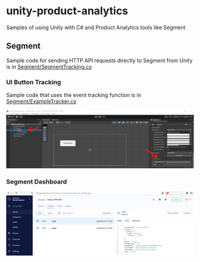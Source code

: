 # unity-product-analytics
Samples of using Unity with C# and Product Analytics tools like Segment

## Segment
Sample code for sending HTTP API requests directly to Segment from Unity is in [Segment/SegmentTracking.cs](./Segment/SegmentTracking.cs)

### UI Button Tracking
Sample code that uses the event tracking function is in [Segment/ExampleTracker.cs](./Segment/ExampleTracker.cs)

![](unity%20button%20click%20example%20tracker.png)

### Segment Dashboard
![](segment%20tracker%20example%20events.png)
